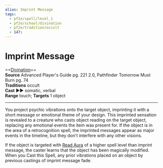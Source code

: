 ```yaml
---
alias: Imprint Message
tags:
  - pf2e/spell/level_1
  - pf2e/school/divination
  - pf2e/tradition/occult
  - 147:
---
```


# Imprint Message

==[Divination](Divination.md)==  
__Source__ Advanced Player's Guide pg. 221 2.0, Pathfinder Tomorrow Must Burn pg. 74  
**Traditions** occult  
**Cast** ►► somatic, verbal  
**Range** touch; **Targets** 1 object

---

You project psychic vibrations onto the target object, imprinting it with a short message or emotional theme of your design. This imprinted sensation is revealed to a creature who casts object reading on the target object, replacing any emotional events the item was present for. If the object is in the area of a retrocognition spell, the imprinted messages appear as major events in the timeline, but they don't interfere with any other visions.

If the object is targeted with [Read Aura](Read%20Aura.md) of a higher spell level than imprint message, the caster learns that the object has been magically modified. When you Cast this Spell, any prior vibrations placed on an object by previous castings of imprint message fade.

